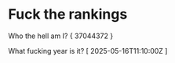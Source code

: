 # Fuck the rankings

Who the hell am I?
{ 37044372 }

What fucking year is it?
[ 2025-05-16T11:10:00Z ]
